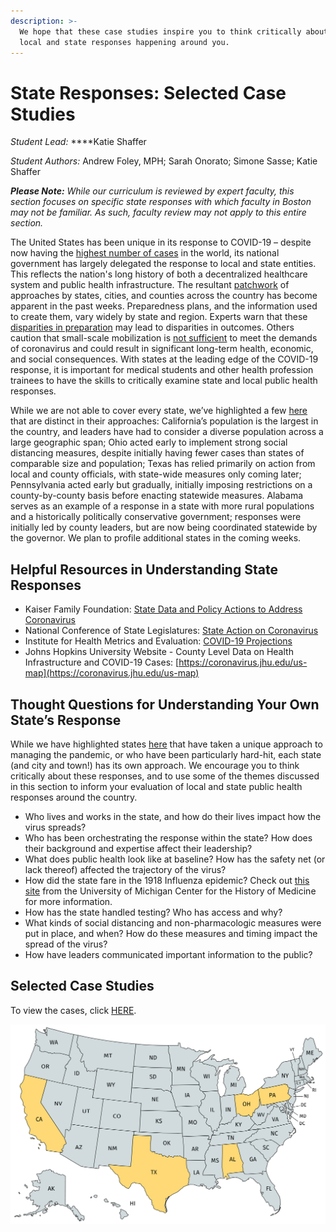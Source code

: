 ```yaml
---
description: >-
  We hope that these case studies inspire you to think critically about the
  local and state responses happening around you.
---
```


# State Responses: Selected Case Studies

_Student Lead:_ ****Katie Shaffer

_Student Authors:_ Andrew Foley, MPH; Sarah Onorato; Simone Sasse; Katie Shaffer

_**Please Note:** While our curriculum is reviewed by expert faculty, this section focuses on specific state responses with which faculty in Boston may not be familiar. As such, faculty review may not apply to this entire section._

The United States has been unique in its response to COVID-19 – despite now having the [highest number of cases](https://www.sciencemag.org/news/2020/04/united-states-leads-coronavirus-cases-not-pandemic-response#) in the world, its national government has largely delegated the response to local and state entities. This reflects the nation's long history of both a decentralized healthcare system and public health infrastructure. The resultant [patchwork](https://www.nytimes.com/2020/03/15/us/united-states-coronavirus-response.html) of approaches by states, cities, and counties across the country has become apparent in the past weeks. Preparedness plans, and the information used to create them, vary widely by state and region. Experts warn that these [disparities in preparation](https://khn.org/news/during-a-pandemic-states-patchwork-of-crisis-plans-could-mean-uneven-care/) may lead to disparities in outcomes. Others caution that small-scale mobilization is [not sufficient](https://www.nejm.org/doi/full/10.1056/NEJMp2006740) to meet the demands of coronavirus and could result in significant long-term health, economic, and social consequences. With states at the leading edge of the COVID-19 response, it is important for medical students and other health profession trainees to have the skills to critically examine state and local public health responses. 

While we are not able to cover every state, we’ve highlighted a few [here](https://docs.google.com/document/d/17dUmXrdfCQtDYfNH4aQfX4pdY9mEpOqqBFeB1KLcC5M/edit#heading=h.2vhfgg8qbbc3) that are distinct in their approaches: California’s population is the largest in the country, and leaders have had to consider a diverse population across a large geographic span; Ohio acted early to implement strong social distancing measures, despite initially having fewer cases than states of comparable size and population; Texas has relied primarily on action from local and county officials, with state-wide measures only coming later; Pennsylvania acted early but gradually, initially imposing restrictions on a county-by-county basis before enacting statewide measures. Alabama serves as an example of a response in a state with more rural populations and a historically politically conservative government; responses were initially led by county leaders, but are now being coordinated statewide by the governor. We plan to profile additional states in the coming weeks.

## Helpful Resources in Understanding State Responses

* Kaiser Family Foundation: [State Data and Policy Actions to Address Coronavirus](https://www.kff.org/health-costs/issue-brief/state-data-and-policy-actions-to-address-coronavirus/)
* National Conference of State Legislatures: [State Action on Coronavirus](https://www.ncsl.org/research/health/state-action-on-coronavirus-covid-19.aspx)
* Institute for Health Metrics and Evaluation: [COVID-19 Projections](https://covid19.healthdata.org/united-states-of-america)
* Johns Hopkins University Website - County Level Data on Health Infrastructure and COVID-19 Cases: [https://coronavirus.jhu.edu/us-map](https://coronavirus.jhu.edu/us-map)

## **Thought Questions for Understanding Your Own State’s Response**

While we have highlighted states [here](https://docs.google.com/document/d/17dUmXrdfCQtDYfNH4aQfX4pdY9mEpOqqBFeB1KLcC5M/edit) that have taken a unique approach to managing the pandemic, or who have been particularly hard-hit, each state \(and city and town!\) has its own approach. We encourage you to think critically about these responses, and to use some of the themes discussed in this section to inform your evaluation of local and state public health responses around the country.

* Who lives and works in the state, and how do their lives impact how the virus spreads?
* Who has been orchestrating the response within the state? How does their background and expertise affect their leadership?
* What does public health look like at baseline? How has the safety net \(or lack thereof\) affected the trajectory of the virus?
* How did the state fare in the 1918 Influenza epidemic? Check out [this site](https://www.influenzaarchive.org/index.html) from the University of Michigan Center for the History of Medicine for more information.
* How has the state handled testing? Who has access and why?
* What kinds of social distancing and non-pharmacologic measures were put in place, and when? How do these measures and timing impact the spread of the virus?
* How have leaders communicated important information to the public?

## Selected Case Studies

To view the cases, click [HERE](https://docs.google.com/document/d/17dUmXrdfCQtDYfNH4aQfX4pdY9mEpOqqBFeB1KLcC5M/edit?usp=sharing).

![](../.gitbook/assets/u.s.a.-map-by-mapchart.net.png)

